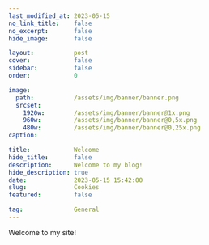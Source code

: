 ```yaml
---
last_modified_at: 2023-05-15
no_link_title:    false 
no_excerpt:       false 
hide_image:       false

layout:           post
cover:            false
sidebar:          false
order:            0

image:
  path:           /assets/img/banner/banner.png
  srcset:
    1920w:        /assets/img/banner/banner@1x.png
    960w:         /assets/img/banner/banner@0,5x.png
    480w:         /assets/img/banner/banner@0,25x.png
caption:          

title:            Welcome
hide_title:       false
description:      Welcome to my blog!
hide_description: true
date:             2023-05-15 15:42:00
slug:             Cookies
featured:         false

tag:              General
---
```


Welcome to my site!